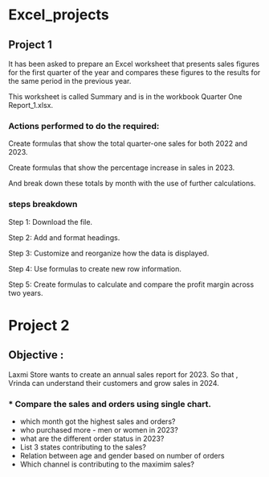 # Excel_projects
## Project 1
It has been asked to prepare an Excel worksheet that presents sales figures for the first quarter of the year and compares these figures to the results for the same period in the previous year. 

This worksheet is called Summary and is in the workbook Quarter One Report_1.xlsx.
### Actions performed to do the required:

Create formulas that show the total quarter-one sales for both 2022 and 2023.

Create formulas that show the percentage increase in sales in 2023. 

And break down these totals by month with the use of further calculations.

### steps breakdown
Step 1: Download the file. 

Step 2: Add and format headings.

Step 3: Customize and reorganize how the data is displayed. 

Step 4: Use formulas to create new row information.

Step 5: Create formulas to calculate and compare the profit margin across two years.
# Project 2 
## Objective :
Laxmi Store wants to create an annual sales report for 2023. So that , Vrinda can understand their customers and grow sales in 2024.
### * Compare the sales and orders using single chart.
   * which month got the highest sales and orders?
   * who purchased more - men or women in 2023?
   * what are the different order status in 2023?
   * List 3 states contributing to the sales?
   * Relation between age and gender based on number of orders
   * Which channel is contributing to the maximim sales?
